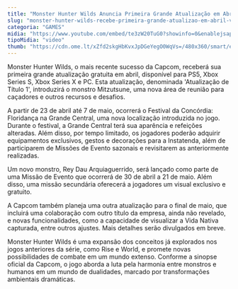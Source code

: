 ```yaml
---
title: "Monster Hunter Wilds Anuncia Primeira Grande Atualização em Abril"
slug: "monster-hunter-wilds-recebe-primeira-grande-atualizao-em-abril-veja-data"
categoria: "GAMES"
midia: "https://www.youtube.com/embed/te3zW20TuG0?showinfo=0&enablejsapi=1"
tipoMidia: "video"
thumb: "https://cdn.ome.lt/xZfd2skgHbKvxJpDGeYegO0WqVs=/480x360/smart/extras/conteudos/01_o6Nxm7Y.jpg"
---
```


Monster Hunter Wilds, o mais recente sucesso da Capcom, receberá sua primeira grande atualização gratuita em abril, disponível para PS5, Xbox Series S, Xbox Series X e PC. Esta atualização, denominada 'Atualização de Título 1', introduzirá o monstro Mitzutsune, uma nova área de reunião para caçadores e outros recursos e desafios.

A partir de 23 de abril até 7 de maio, ocorrerá o Festival da Concórdia: Floridança na Grande Central, uma nova localização introduzida no jogo. Durante o festival, a Grande Central terá sua aparência e refeições alteradas. Além disso, por tempo limitado, os jogadores poderão adquirir equipamentos exclusivos, gestos e decorações para a Instatenda, além de participarem de Missões de Evento sazonais e revisitarem as anteriormente realizadas.

Um novo monstro, Rey Dau Arquiaguerrido, será lançado como parte de uma Missão de Evento que ocorrerá de 30 de abril a 21 de maio. Além disso, uma missão secundária oferecerá a jogadores um visual exclusivo e gratuito.

A Capcom também planeja uma outra atualização para o final de maio, que incluirá uma colaboração com outro título da empresa, ainda não revelado, e novas funcionalidades, como a capacidade de visualizar a Vida Nativa capturada, entre outros ajustes. Mais detalhes serão divulgados em breve.

Monster Hunter Wilds é uma expansão dos conceitos já explorados nos jogos anteriores da série, como Rise e World, e promete novas possibilidades de combate em um mundo extenso. Conforme a sinopse oficial da Capcom, o jogo aborda a luta pela harmonia entre monstros e humanos em um mundo de dualidades, marcado por transformações ambientais dramáticas.